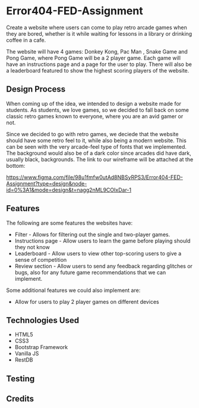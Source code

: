 # Error404-FED-Assignment

Create a website where users can come to play retro arcade games when they are bored, whether is it while waiting for lessons in a library or drinking coffee in a cafe. 

The website will have 4 games: Donkey Kong, Pac Man , Snake Game and Pong Game, where Pong Game will be a 2 player game. Each game will have an instructions page and a page for the user to play. There will also be a leaderboard featured to show the highest scoring players of the website.

## Design Process

When coming up of the idea, we intended to design a website made for students. As students, we love games, so we decided to fall back on some classic retro games known to everyone, where you are an avid gamer or not. 

Since we decided to go with retro games, we deciede that the website should have some retro feel to it, while also being a modern website. This can be seen with the very arcade-feel type of fonts that we implemented. The background would also be of a dark color since arcades did have dark, usually black, backgrounds. The link to our wireframe will be attached at the bottom: 

https://www.figma.com/file/98u1fmfw0utAd8NBSyRPS3/Error404-FED-Assignment?type=design&node-id=0%3A1&mode=design&t=nagg2nML9COIxDar-1 

## Features 

The following are some features the websites have:

- Filter - Allows for filtering out the single and two-player games. 
- Instructions page - Allow users to learn the game before playing should they not know 
- Leaderboard - Allow users to view other top-scoring users to give a sense of competition 
- Review section - Allow users to send any feedback regarding glitches or bugs, also for any future game recommendations that we can implement. 

Some additional features we could also implement are: 
- Allow for users to play 2 player games on different devices 

## Technologies Used 

- HTML5
- CSS3
- Bootstrap Framework 
- Vanilla JS
- RestDB 

## Testing 

## Credits 


